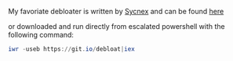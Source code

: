 My favoriate debloater is written by [Sycnex](https://github.com/Sycnex) and can be found [here](https://github.com/Sycnex/Windows10Debloater)

or downloaded and run directly from escalated powershell with the following command:
```powershell
iwr -useb https://git.io/debloat|iex
```
